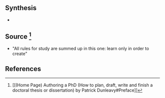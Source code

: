 ## Synthesis
- 
## Source [^1]
- "All rules for study are summed up in this one: learn only in order to create"
## References

[^1]: [[(Home Page) Authoring a PhD (How to plan, draft, write and finish a doctoral thesis or dissertation) by Patrick Dunleavy#Preface]]